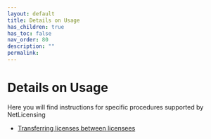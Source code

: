 ```yaml
---
layout: default
title: Details on Usage
has_children: true
has_toc: false
nav_order: 80
description: ""
permalink:
---
```


Details on Usage
================



Here you will find instructions for specific procedures supported by
NetLicensing

-   [Transferring licenses between
    licensees](Transferring-licenses-between-licensees_16416827.html)
